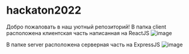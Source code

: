 # hackaton2022
Добро пожаловать в наш уютный репозиторий!
В папка client расположена клиентская часть написанная на ReactJS
![image](https://user-images.githubusercontent.com/63392847/173253431-61dbce1d-121a-4150-8283-d2010fab79a3.png)

В папке server расположена серверная часть на ExpressJS
![image](https://user-images.githubusercontent.com/63392847/173253527-dbc4b1b1-e88d-4302-beed-ec2205b9a374.png)

